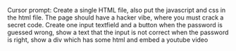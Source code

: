 Cursor prompt:
Create a single HTML file, also put the javascript and css in the html file.
The page should have a hacker vibe, where you must crack a secret code.
Create one input textfield and a button
when the password is guessed wrong, show a text that the input is not correct
when the password is right, show a div which has some html and embed a youtube video